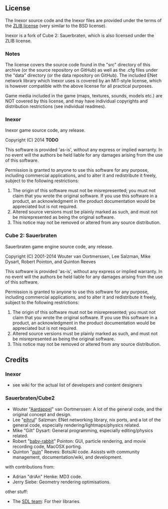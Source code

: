 ## License

The Inexor source code and the Inexor files 
are provided under the terms of the [ZLIB license](http://www.opensource.org/licenses/zlib-license.php) (very similar to the BSD license).

Inexor is a fork of Cube 2: Sauerbraten, which is also licensed under the ZLIB license.

### Notes

The license covers the source code found in the "src"
directory of this archive (or the source repository on GitHub) as well as the .cfg files under
the "data" directory (or the data repository on GitHub). The included ENet network library which
Inexor uses is covered by an MIT-style license, which is however compatible with the above license 
for all practical purposes.

Game media included in the game (maps, textures, sounds,
models etc.) are NOT covered by this license, and may have
individual copyrights and distribution restrictions (see
individual readmes).

### Inexor

Inexor game source code, any release.

Copyright (C) 2014 **TODO**

This software is provided 'as-is', without any express or implied
warranty.  In no event will the authors be held liable for any damages
arising from the use of this software.

Permission is granted to anyone to use this software for any purpose,
including commercial applications, and to alter it and redistribute it
freely, subject to the following restrictions:

1. The origin of this software must not be misrepresented; you must not
   claim that you wrote the original software. If you use this software
   in a product, an acknowledgment in the product documentation would be
   appreciated but is not required.
2. Altered source versions must be plainly marked as such, and must not be
   misrepresented as being the original software.
3. This notice may not be removed or altered from any source distribution.

### Cube 2: Sauerbraten

Sauerbraten game engine source code, any release.

Copyright (C) 2001-2014 Wouter van Oortmerssen, Lee Salzman, Mike Dysart, Robert Pointon, and Quinton Reeves

This software is provided 'as-is', without any express or implied
warranty.  In no event will the authors be held liable for any damages
arising from the use of this software.

Permission is granted to anyone to use this software for any purpose,
including commercial applications, and to alter it and redistribute it
freely, subject to the following restrictions:

1. The origin of this software must not be misrepresented; you must not
   claim that you wrote the original software. If you use this software
   in a product, an acknowledgment in the product documentation would be
   appreciated but is not required.
2. Altered source versions must be plainly marked as such, and must not be
   misrepresented as being the original software.
3. This notice may not be removed or altered from any source distribution.



## Credits

### Inexor

* see wiki for the actual list of developers and content designers

### Sauerbraten/Cube2

* Wouter "[Aardappel](http://strlen.com/)" van Oortmerssen: A lot of the general code, and the original concept and design. 
* Lee "[eihrul](http://sauerbraten.org/lee/)" Salzman: ENet networking library, nix ports, and a lot of the general code, especially rendering/lightmaps/physics related. 
* Mike "Gilt" Dysart: General programming, especially editing/physics related.
* Robert "[baby-rabbit](http://www.fernlightning.com/)" Pointon: GUI, particle rendering, and movie recording code, MacOSX porting. 
* Quinton "[quin](http://www.redeclipse.net/)" Reeves: Bots/AI code. Asissts with community management, documentation/wiki, and development. 

with contributions from:

* Adrian "driAn" Henke: MD3 code.
* Jerry Siebe: Geometry rendering optimisations.

other stuff:

* The [SDL team](http://www.libsdl.org/): For their libraries.